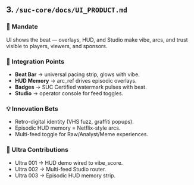 ## 3. `/suc-core/docs/UI_PRODUCT.md`

### 🎯 Mandate

UI shows the beat — overlays, HUD, and Studio make vibe, arcs, and trust visible to players, viewers, and sponsors.

### 🔑 Integration Points

* **Beat Bar** → universal pacing strip, glows with vibe.
* **HUD Memory** → arc\_ref drives episodic overlays.
* **Badges** → SUC Certified watermark pulses with beat.
* **Studio** → operator console for feed toggles.

### 💡 Innovation Bets

* Retro-digital identity (VHS fuzz, graffiti popups).
* Episodic HUD memory = Netflix-style arcs.
* Multi-feed toggle for Raw/Analyst/Meme experiences.

### 🚀 Ultra Contributions

* Ultra 001 → HUD demo wired to vibe\_score.
* Ultra 002 → Multi-feed Studio router.
* Ultra 003 → Episodic HUD memory strip.